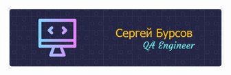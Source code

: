 ![Header](https://github.com/SergejBursow/sergejbursow/blob/main/assets/github-header-image%20(1).png)